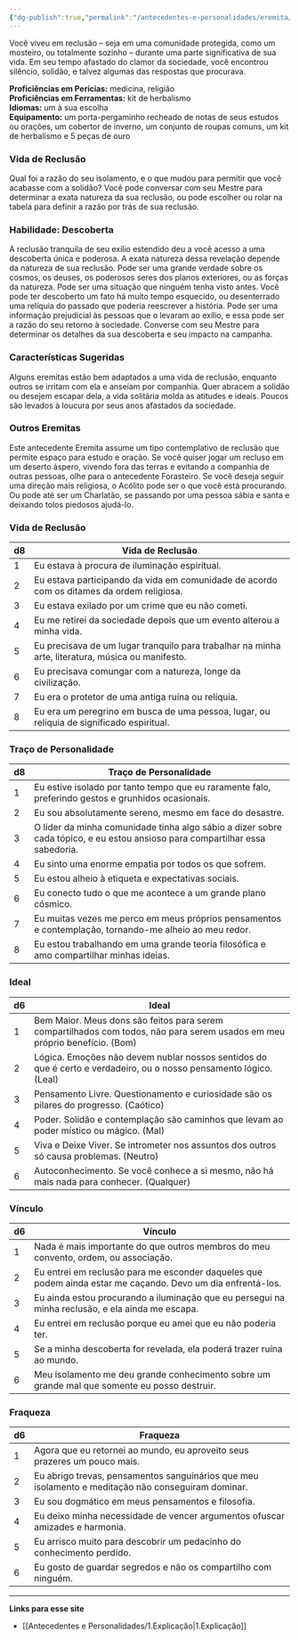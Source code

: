 ```yaml
---
{"dg-publish":true,"permalink":"/antecedentes-e-personalidades/eremita/","created":"2024-07-23T08:29:11.000-03:00","updated":"2024-07-28T22:12:50.589-03:00"}
---
```


Você viveu em reclusão – seja em uma comunidade protegida, como um mosteiro, ou totalmente sozinho – durante uma parte significativa de sua vida. Em seu tempo afastado do clamor da sociedade, você encontrou silêncio, solidão, e talvez algumas das respostas que procurava.

**Proficiências em Perícias:** medicina, religião  
**Proficiências em Ferramentas:** kit de herbalismo  
**Idiomas:** um à sua escolha  
**Equipamento:** um porta-pergaminho recheado de notas de seus estudos ou orações, um cobertor de inverno, um conjunto de roupas comuns, um kit de herbalismo e 5 peças de ouro  

### Vida de Reclusão
Qual foi a razão do seu isolamento, e o que mudou para permitir que você acabasse com a solidão? Você pode conversar com seu Mestre para determinar a exata natureza da sua reclusão, ou pode escolher ou rolar na tabela para definir a razão por trás de sua reclusão.

### Habilidade: Descoberta
A reclusão tranquila de seu exílio estendido deu a você acesso a uma descoberta única e poderosa. A exata natureza dessa revelação depende da natureza de sua reclusão. Pode ser uma grande verdade sobre os cosmos, os deuses, os poderosos seres dos planos exteriores, ou as forças da natureza. Pode ser uma situação que ninguém tenha visto antes. Você pode ter descoberto um fato há muito tempo esquecido, ou desenterrado uma relíquia do passado que poderia reescrever a história. Pode ser uma informação prejudicial às pessoas que o levaram ao exílio, e essa pode ser a razão do seu retorno à sociedade. Converse com seu Mestre para determinar os detalhes da sua descoberta e seu impacto na campanha.

### Características Sugeridas
Alguns eremitas estão bem adaptados a uma vida de reclusão, enquanto outros se irritam com ela e anseiam por companhia. Quer abracem a solidão ou desejem escapar dela, a vida solitária molda as atitudes e ideais. Poucos são levados à loucura por seus anos afastados da sociedade.

### Outros Eremitas
Este antecedente Eremita assume um tipo contemplativo de reclusão que permite espaço para estudo e oração. Se você quiser jogar um recluso em um deserto áspero, vivendo fora das terras e evitando a companhia de outras pessoas, olhe para o antecedente Forasteiro. Se você deseja seguir uma direção mais religiosa, o Acólito pode ser o que você está procurando. Ou pode até ser um Charlatão, se passando por uma pessoa sábia e santa e deixando tolos piedosos ajudá-lo.

### Vida de Reclusão

| d8 | Vida de Reclusão                                                                                  |
|----|---------------------------------------------------------------------------------------------------|
| 1  | Eu estava à procura de iluminação espiritual.                                                     |
| 2  | Eu estava participando da vida em comunidade de acordo com os ditames da ordem religiosa.        |
| 3  | Eu estava exilado por um crime que eu não cometi.                                                 |
| 4  | Eu me retirei da sociedade depois que um evento alterou a minha vida.                             |
| 5  | Eu precisava de um lugar tranquilo para trabalhar na minha arte, literatura, música ou manifesto.|
| 6  | Eu precisava comungar com a natureza, longe da civilização.                                       |
| 7  | Eu era o protetor de uma antiga ruína ou relíquia.                                                |
| 8  | Eu era um peregrino em busca de uma pessoa, lugar, ou relíquia de significado espiritual.          |

### Traço de Personalidade

| d8 | Traço de Personalidade                                                                                              |
|----|---------------------------------------------------------------------------------------------------------------------|
| 1  | Eu estive isolado por tanto tempo que eu raramente falo, preferindo gestos e grunhidos ocasionais.                  |
| 2  | Eu sou absolutamente sereno, mesmo em face do desastre.                                                             |
| 3  | O líder da minha comunidade tinha algo sábio a dizer sobre cada tópico, e eu estou ansioso para compartilhar essa sabedoria. |
| 4  | Eu sinto uma enorme empatia por todos os que sofrem.                                                                 |
| 5  | Eu estou alheio à etiqueta e expectativas sociais.                                                                    |
| 6  | Eu conecto tudo o que me acontece a um grande plano cósmico.                                                          |
| 7  | Eu muitas vezes me perco em meus próprios pensamentos e contemplação, tornando-me alheio ao meu redor.                |
| 8  | Eu estou trabalhando em uma grande teoria filosófica e amo compartilhar minhas ideias.                                |

### Ideal

| d6 | Ideal                                                                                     |
|----|-------------------------------------------------------------------------------------------|
| 1  | Bem Maior. Meus dons são feitos para serem compartilhados com todos, não para serem usados em meu próprio benefício. (Bom) |
| 2  | Lógica. Emoções não devem nublar nossos sentidos do que é certo e verdadeiro, ou o nosso pensamento lógico. (Leal) |
| 3  | Pensamento Livre. Questionamento e curiosidade são os pilares do progresso. (Caótico)    |
| 4  | Poder. Solidão e contemplação são caminhos que levam ao poder místico ou mágico. (Mal)    |
| 5  | Viva e Deixe Viver. Se intrometer nos assuntos dos outros só causa problemas. (Neutro)    |
| 6  | Autoconhecimento. Se você conhece a si mesmo, não há mais nada para conhecer. (Qualquer)  |

### Vínculo

| d6 | Vínculo                                                                                       |
|----|----------------------------------------------------------------------------------------------|
| 1  | Nada é mais importante do que outros membros do meu convento, ordem, ou associação.         |
| 2  | Eu entrei em reclusão para me esconder daqueles que podem ainda estar me caçando. Devo um dia enfrentá-los. |
| 3  | Eu ainda estou procurando a iluminação que eu persegui na minha reclusão, e ela ainda me escapa. |
| 4  | Eu entrei em reclusão porque eu amei que eu não poderia ter.                                |
| 5  | Se a minha descoberta for revelada, ela poderá trazer ruína ao mundo.                       |
| 6  | Meu isolamento me deu grande conhecimento sobre um grande mal que somente eu posso destruir. |

### Fraqueza

| d6 | Fraqueza                                                                                     |
|----|----------------------------------------------------------------------------------------------|
| 1  | Agora que eu retornei ao mundo, eu aproveito seus prazeres um pouco mais.                  |
| 2  | Eu abrigo trevas, pensamentos sanguinários que meu isolamento e meditação não conseguiram dominar. |
| 3  | Eu sou dogmático em meus pensamentos e filosofia.                                           |
| 4  | Eu deixo minha necessidade de vencer argumentos ofuscar amizades e harmonia.                 |
| 5  | Eu arrisco muito para descobrir um pedacinho do conhecimento perdido.                       |
| 6  | Eu gosto de guardar segredos e não os compartilho com ninguém.                               |
___
**Links para esse site**
- [[Antecedentes e Personalidades/1.Explicação\|1.Explicação]]
